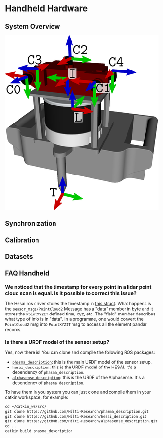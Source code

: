 # Handheld Hardware


## System Overview
<img src="images/handheld/frames1.png" alt="Trailblazer Frames 1" width="600">

## Synchronization

## Calibration

## Datasets

## FAQ Handheld

### We noticed that the timestamp for every point in a lidar point cloud scan is equal. Is it possible to correct this issue?
The Hesai ros driver stores the timestamp in [this struct](https://github.com/HesaiTechnology/HesaiLidar_General_ROS/blob/master/src/HesaiLidar_General_SDK/src/PandarGeneralRaw/include/pandarGeneral/point_types.h). What happens is the `sensor_msgs/PointCloud2` Message has a "data" member in byte and it stores the `PointXYZIT` defined time, xyz, etc. The "field" member describes what type of info is in "data". In a programme, one would convert the `PointCloud2` msg into `PointXYZIT` msg to access all the element pandar records.

### Is there a URDF model of the sensor setup?
Yes, now there is! You can clone and compile the following ROS packages:
- [`phasma_description`](https://github.com/Hilti-Research/phasma_description.git): this is the main URDF model of the sensor setup.
- [`hesai_description`](https://github.com/Hilti-Research/hesai_description): this is the URDF model of the HESAI. It's a dependency of `phasma_description`.
- [`alphasense_description`](https://github.com/Hilti-Research/alphasense_description): this is the URDF of the Alphasense. It's a dependency of `phasma_description`.

To have them in you system you can just clone and compile them in your catkin workspace, for example:
```
cd ~/catkin_ws/src/
git clone https://github.com/Hilti-Research/phasma_description.git
git clone https://github.com/Hilti-Research/hesai_description.git
git clone https://github.com/Hilti-Research/alphasense_description.git
cd ..
catkin build phasma_description
```